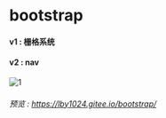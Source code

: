 # bootstrap
#### v1 : 栅格系统
#### v2 : nav
![1](https://upload-images.jianshu.io/upload_images/6954760-0d60e26086461f9e.png?imageMogr2/auto-orient/strip%7CimageView2/2/w/1240)


###### 预览 : https://lby1024.gitee.io/bootstrap/